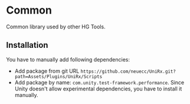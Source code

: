 # Common

Common library used by other HG Tools.

## Installation

You have to manually add following dependencies:

- Add package from git URL `https://github.com/neuecc/UniRx.git?path=Assets/Plugins/UniRx/Scripts`
- Add package by name: `com.unity.test-framework.performance`. Since Unity doesn't allow experimental dependencies, you have to install it manually.